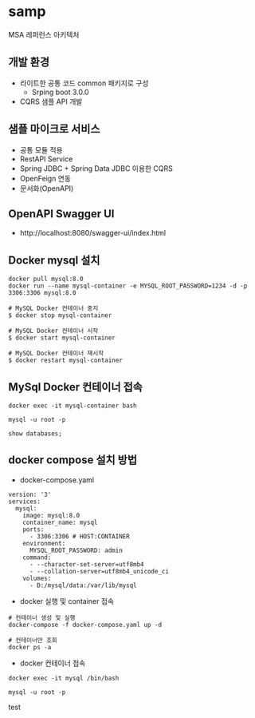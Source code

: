 # samp
MSA 레퍼런스 아키텍처

## 개발 환경
* 라이트한 공통 코드 common 패키지로 구성
  * Srping boot 3.0.0
* CQRS 샘플 API 개발
## 샘플 마이크로 서비스
* 공통 모듈 적용
* RestAPI Service
* Spring JDBC + Spring Data JDBC 이용한 CQRS
* OpenFeign 연동
* 문서화(OpenAPI)

## OpenAPI Swagger UI
* http://localhost:8080/swagger-ui/index.html

## Docker mysql 설치
```
docker pull mysql:8.0
docker run --name mysql-container -e MYSQL_ROOT_PASSWORD=1234 -d -p 3306:3306 mysql:8.0

# MySQL Docker 컨테이너 중지
$ docker stop mysql-container

# MySQL Docker 컨테이너 시작
$ docker start mysql-container

# MySQL Docker 컨테이너 재시작
$ docker restart mysql-container
```

## MySql Docker 컨테이너 접속
```
docker exec -it mysql-container bash

mysql -u root -p

show databases;
```

## docker compose 설치 방법
* docker-compose.yaml
```
version: '3'
services:
  mysql:
    image: mysql:8.0
    container_name: mysql
    ports:
      - 3306:3306 # HOST:CONTAINER
    environment:
      MYSQL_ROOT_PASSWORD: admin
    command:
      - --character-set-server=utf8mb4
      - --collation-server=utf8mb4_unicode_ci
    volumes:
      - D:/mysql/data:/var/lib/mysql
```
* docker 실행 및 container 접속
```
# 컨테이너 생성 및 실행
docker-compose -f docker-compose.yaml up -d

# 컨테이너만 조회
docker ps -a
```
* docker 컨테이너 접속
```
docker exec -it mysql /bin/bash

mysql -u root -p
```

test
